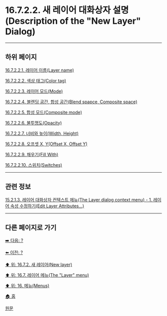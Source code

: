 # 16.7.2.2. 새 레이어 대화상자 설명(Description of the "New Layer" Dialog)

***

## 하위 페이지

[16.7.2.2.1. 레이어 이름(Layer name)](./16-07-02-02-01-layer_name.md)

[16.7.2.2.2. 색상 태그(Color tag)](./16-07-02-02-02-color_tag.md)

[16.7.2.2.3. 레이어 모드(Mode)](./16-07-02-02-03-mode.md)

[16.7.2.2.4. 블렌딩 공간, 합성 공간(Blend spapce, Composite space)](./16-07-02-02-04-blend_space_n_composite_space.md)

[16.7.2.2.5. 합성 모드(Composite mode)](./16-07-02-02-05-composite_mode.md)

[16.7.2.2.6. 불투명도(Opacity)](./16-07-02-02-06-opacity.md)

[16.7.2.2.7. 너비와 높이(Width, Height)](./16-07-02-02-07-width_n_height.md)

[16.7.2.2.8. 오프셋 X, Y(Offset X, Offset Y)](./16-07-02-02-08-offset_x_n_offset_y.md)

[16.7.2.2.9. 채우기(Fill With)](./16-07-02-02-09-fill_with.md)

[16.7.2.2.10. 스위치(Switches)](./16-07-02-02-10-switches.md)

***

## 관련 정보

[15.2.1.3. 레이어 대화상자 컨텍스트 메뉴(The Layer dialog context menu) - 1. 레이어 속성 수정하기(Edit Layer Attributes...)](./15-02-01-03-the_layer_dialog_context_menu.md#15-02-01-03-s1)

***

## 다른 페이지로 가기

[➡️ 다음: ?]()

[⬅️ 이전: ?]()

[⬆️ 위: 16.7.2. 새 레이어(New layer)](./16-07-02-00-new_layer.md)

[⬆️ 위: 16.7. 레이어 메뉴(The "Layer" menu)](./16-07-00-the-layer-menu.md)

[⬆️ 위: 16. 메뉴(Menus)](./16-00-menus.md)

[🏠 홈](./00-home.md)

[원문](https://docs.gimp.org/2.10/ko/gimp-layer-new.html#gimp-new-layer-dialog)